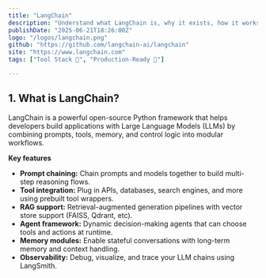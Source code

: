 ```yaml
---
title: "LangChain"
description: "Understand what LangChain is, why it exists, how it works, and how to use it in production workflows."
publishDate: "2025-06-21T18:26:00Z"
logo: "/logos/langchain.png"
github: "https://github.com/langchain-ai/langchain"
site: "https://www.langchain.com"
tags: ["Tool Stack 🧰", "Production-Ready 🚀"]

---
```


## 1. What is LangChain?
LangChain is a powerful open-source Python framework that helps developers build applications with Large Language Models (LLMs) by combining prompts, tools, memory, and control logic into modular workflows.

**Key features**  
- **Prompt chaining:** Chain prompts and models together to build multi-step reasoning flows.  
- **Tool integration:** Plug in APIs, databases, search engines, and more using prebuilt tool wrappers.  
- **RAG support:** Retrieval-augmented generation pipelines with vector store support (FAISS, Qdrant, etc).  
- **Agent framework:** Dynamic decision-making agents that can choose tools and actions at runtime.  
- **Memory modules:** Enable stateful conversations with long-term memory and context handling.  
- **Observability:** Debug, visualize, and trace your LLM chains using LangSmith.  